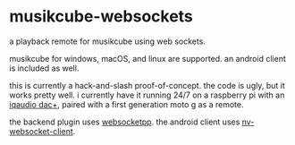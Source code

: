 # musikcube-websockets
a playback remote for musikcube using web sockets. 

musikcube for windows, macOS, and linux are supported. an android client is included as well.

this is currently a hack-and-slash proof-of-concept. the code is ugly, but it works pretty well. i currently have it running 24/7 on a raspberry pi with an [iqaudio dac+](http://iqaudio.co.uk/audio/8-pi-dac-0712411999643.html), paired with a first generation moto g as a remote. 

the backend plugin uses [websocketpp](https://github.com/zaphoyd/websocketpp). the android client uses [nv-websocket-client](https://github.com/TakahikoKawasaki/nv-websocket-client).



